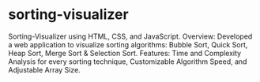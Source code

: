 # sorting-visualizer
Sorting-Visualizer using HTML, CSS, and JavaScript. 
Overview: Developed a web application to visualize sorting algorithms: Bubble Sort, Quick Sort, Heap Sort, Merge Sort & Selection Sort.
Features: Time and Complexity Analysis for every sorting technique, Customizable Algorithm Speed, and Adjustable Array Size.

